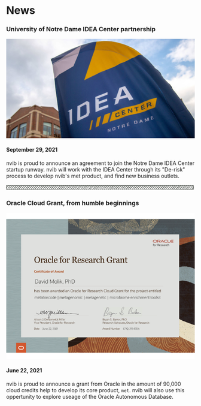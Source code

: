 <link rel="stylesheet" href="/assets/css/styles.css">
<script src="/assets/js/document_include.js"></script> 

<h1>News</h1>

<p id="idea" class="news">
<h3>University of Notre Dame IDEA Center partnership</h3>
<img src="/assets/idea_center.jpg" alt="IDEA Center">
<h4>September 29, 2021</h4>
nvib is proud to announce an agreement to join the Notre Dame IDEA Center startup runway. nvib will work with the IDEA Center through its "De-risk" process to develop nvib's met product, and find new business outlets.
</p>

<img src="/assets/box.png">

<p id="oci" class="news">
<h3>Oracle Cloud Grant, from humble beginnings</h3>
<img src="/assets/cloud_grant.png" alt="the cloud grant">
<h4>June 22, 2021</h4>
nvib is proud to announce a grant from Oracle in the amount of 90,000 cloud credits help to develop its core product, <code>met</code>. nvib will also use this oppertunity to explore useage of the Oracle Autonomous Database.
</p>

<script>
document.include('/assets/menu.html')
</script>
